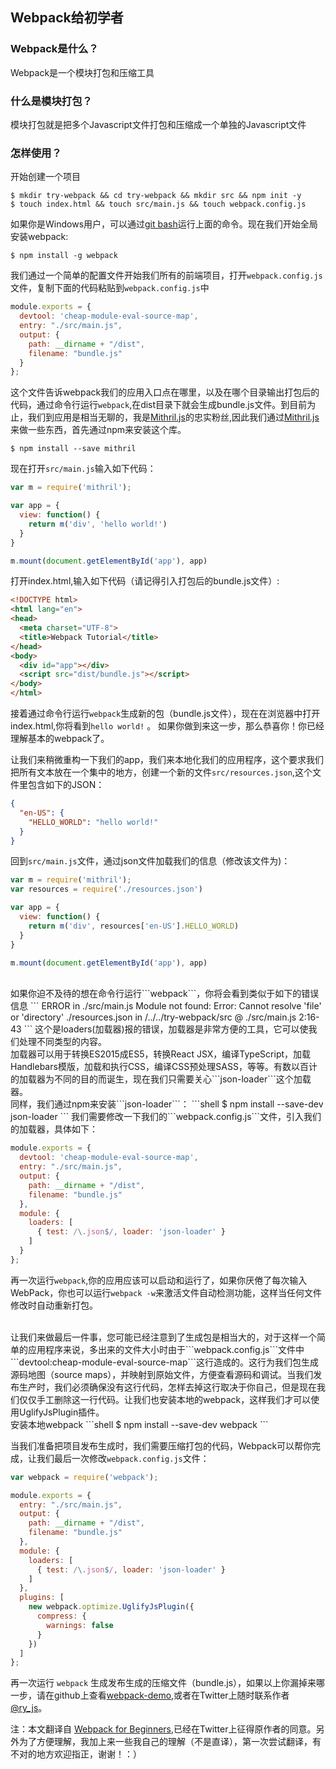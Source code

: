 ## Webpack给初学者
### Webpack是什么？
Webpack是一个模块打包和压缩工具
### 什么是模块打包？
模块打包就是把多个Javascript文件打包和压缩成一个单独的Javascript文件
### 怎样使用？
开始创建一个项目
```shell
$ mkdir try-webpack && cd try-webpack && mkdir src && npm init -y
$ touch index.html && touch src/main.js && touch webpack.config.js
```
如果你是Windows用户，可以通过<a href="https://git-scm.com/downloads" target="_blank">git bash</a>运行上面的命令。现在我们开始全局安装webpack:
```
$ npm install -g webpack
```
我们通过一个简单的配置文件开始我们所有的前端项目，打开```webpack.config.js```文件，复制下面的代码粘贴到```webpack.config.js```中
```javascript
module.exports = {
  devtool: 'cheap-module-eval-source-map',
  entry: "./src/main.js",
  output: {
    path: __dirname + "/dist",
    filename: "bundle.js"
  }
};
```

这个文件告诉webpack我们的应用入口点在哪里，以及在哪个目录输出打包后的代码，通过命令行运行```webpack```,在dist目录下就会生成bundle.js文件。到目前为止，我们到应用是相当无聊的，我是<a href="http://mithril.js.org/" target="_blank">Mithril.js</a>的忠实粉丝,因此我们通过<a href="http://mithril.js.org/" target="_blank">Mithril.js</a>来做一些东西，首先通过npm来安装这个库。

```
$ npm install --save mithril
```
现在打开```src/main.js```输入如下代码：
```javascript
var m = require('mithril');

var app = {
  view: function() {
    return m('div', 'hello world!')
  }
}

m.mount(document.getElementById('app'), app)
```
打开index.html,输入如下代码（请记得引入打包后的bundle.js文件）:
```html
<!DOCTYPE html>
<html lang="en">
<head>
  <meta charset="UTF-8">
  <title>Webpack Tutorial</title>
</head>
<body>
  <div id="app"></div>
  <script src="dist/bundle.js"></script>
</body>
</html>
```
接着通过命令行运行```webpack```生成新的包（bundle.js文件），现在在浏览器中打开index.html,你将看到```hello world!``` 。
如果你做到来这一步，那么恭喜你！你已经理解基本的webpack了。<br/>

让我们来稍微重构一下我们的app，我们来本地化我们的应用程序，这个要求我们把所有文本放在一个集中的地方，创建一个新的文件```src/resources.json```,这个文件里包含如下的JSON：
```json
{
  "en-US": {
    "HELLO_WORLD": "hello world!"
  }
}
```

回到```src/main.js```文件，通过json文件加载我们的信息（修改该文件为)：
```javascript
var m = require('mithril');
var resources = require('./resources.json')

var app = {
  view: function() {
    return m('div', resources['en-US'].HELLO_WORLD)
  }
}

m.mount(document.getElementById('app'), app)
```

<br/>
如果你迫不及待的想在命令行运行```webpack```，你将会看到类似于如下的错误信息
```
ERROR in ./src/main.js
Module not found: Error: Cannot resolve 'file' or 'directory' ./resources.json in /../../try-webpack/src
 @ ./src/main.js 2:16-43
 ```
这个是loaders(加载器)报的错误，加载器是非常方便的工具，它可以使我们处理不同类型的内容。
<br/>
加载器可以用于转换ES2015成ES5，转换React JSX，编译TypeScript，加载Handlebars模版，加载和执行CSS，编译CSS预处理SASS，等等。有数以百计的加载器为不同的目的而诞生，现在我们只需要关心```json-loader```这个加载器。
<br/>
同样，我们通过npm来安装```json-loader```：
```shell
$ npm install --save-dev json-loader
```
我们需要修改一下我们的```webpack.config.js```文件，引入我们的加载器，具体如下：

```javascript
module.exports = {
  devtool: 'cheap-module-eval-source-map',
  entry: "./src/main.js",
  output: {
    path: __dirname + "/dist",
    filename: "bundle.js"
  },
  module: {
    loaders: [
      { test: /\.json$/, loader: 'json-loader' }
    ]
  }
};
```
再一次运行```webpack```,你的应用应该可以启动和运行了，如果你厌倦了每次输入WebPack，你也可以运行```webpack -w```来激活文件自动检测功能，这样当任何文件修改时自动重新打包。

<br/>
让我们来做最后一件事，您可能已经注意到了生成包是相当大的，对于这样一个简单的应用程序来说，多出来的文件大小时由于```webpack.config.js```文件中```devtool:cheap-module-eval-source-map```这行造成的。这行为我们包生成源码地图（source maps），并映射到原始文件，方便查看源码和调试。当我们发布生产时，我们必须确保没有这行代码，怎样去掉这行取决于你自己，但是现在我们仅仅手工删除这一行代码。让我们也安装本地的webpack，这样我们才可以使用UglifyJsPlugin插件。
<br/>
安装本地webpack
```shell
$ npm install --save-dev webpack
```

当我们准备把项目发布生成时，我们需要压缩打包的代码，Webpack可以帮你完成，让我们最后一次修改```webpack.config.js```文件：
```javascript
var webpack = require('webpack');

module.exports = {
  entry: "./src/main.js",
  output: {
    path: __dirname + "/dist",
    filename: "bundle.js"
  },
  module: {
    loaders: [
      { test: /\.json$/, loader: 'json-loader' }
    ]
  },
  plugins: [
    new webpack.optimize.UglifyJsPlugin({
      compress: {
        warnings: false
      }
    })
  ]
};
```
再一次运行 ```webpack``` 生成发布生成的压缩文件（bundle.js），如果以上你漏掉来哪一步，请在github上查看<a href="https://github.com/rwhitmire/webpack-demo">webpack-demo</a>,或者在Twitter上随时联系作者<a href="https://twitter.com/ry_js">@ry_js</a>。

注：本文翻译自 <a href="http://rwhitmire.com/2016/04/09/webpack-for-beginners.html">Webpack for Beginners</a>,已经在Twitter上征得原作者的同意。另外为了方便理解，我加上来一些我自己的理解（不是直译），第一次尝试翻译，有不对的地方欢迎指正，谢谢！：）
